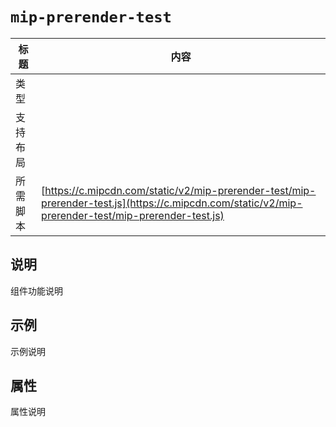 # `mip-prerender-test`

标题|内容
----|----
类型|
支持布局|
所需脚本| [https://c.mipcdn.com/static/v2/mip-prerender-test/mip-prerender-test.js](https://c.mipcdn.com/static/v2/mip-prerender-test/mip-prerender-test.js)

## 说明

组件功能说明

## 示例

示例说明

## 属性

属性说明
